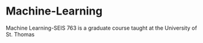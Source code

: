 # Machine-Learning
Machine Learning-SEIS 763 is a graduate course taught at the University of St. Thomas
